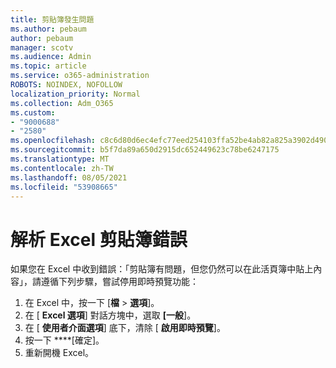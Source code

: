 ```yaml
---
title: 剪貼簿發生問題
ms.author: pebaum
author: pebaum
manager: scotv
ms.audience: Admin
ms.topic: article
ms.service: o365-administration
ROBOTS: NOINDEX, NOFOLLOW
localization_priority: Normal
ms.collection: Adm_O365
ms.custom:
- "9000688"
- "2580"
ms.openlocfilehash: c8c6d80d6ec4efc77eed254103ffa52be4ab82a825a3902d490f7059708e76e8
ms.sourcegitcommit: b5f7da89a650d2915dc652449623c78be6247175
ms.translationtype: MT
ms.contentlocale: zh-TW
ms.lasthandoff: 08/05/2021
ms.locfileid: "53908665"
---
```

# <a name="resolving-excel-clipboard-error"></a>解析 Excel 剪貼簿錯誤

如果您在 Excel 中收到錯誤：「剪貼簿有問題，但您仍然可以在此活頁簿中貼上內容」，請遵循下列步驟，嘗試停用即時預覽功能：

1. 在 Excel 中，按一下 [**檔**  >  **選項**]。
3. 在 [ **Excel 選項**] 對話方塊中，選取 **[一般**]。
4. 在 [ **使用者介面選項**] 底下，清除 [ **啟用即時預覽**]。
5. 按一下 ****[確定]。
6. 重新開機 Excel。
